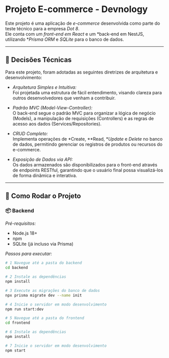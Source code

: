 # Projeto E-commerce - Devnology

Este projeto é uma aplicação de *e-commerce* desenvolvida como parte do teste técnico para a empresa *Dot 8*.  
Ele conta com um *front-end em React* e um *back-end em NestJS, utilizando **Prisma ORM* e *SQLite* para o banco de dados.

---

## 📌 Decisões Técnicas

Para este projeto, foram adotadas as seguintes diretrizes de arquitetura e desenvolvimento:

- *Arquitetura Simples e Intuitiva:*  
  Foi projetada uma estrutura de fácil entendimento, visando clareza para outros desenvolvedores que venham a contribuir.
  
- *Padrão MVC (Model-View-Controller):*  
  O back-end segue o padrão MVC para organizar a lógica de negócio (Models), a manipulação de requisições (Controllers) e as regras de acesso aos dados (Services/Repositories).

- *CRUD Completo:*  
  Implementa operações de *Create, **Read, **Update* e *Delete* no banco de dados, permitindo gerenciar os registros de produtos ou recursos do e-commerce.

- *Exposição de Dados via API:*  
  Os dados armazenados são disponibilizados para o front-end através de endpoints RESTful, garantindo que o usuário final possa visualizá-los de forma dinâmica e interativa.

---

## 🚀 Como Rodar o Projeto

### 📦 Backend

*Pré-requisitos:*

- Node.js 18+
- npm
- SQLite (já incluso via Prisma)

*Passos para executar:*

```bash
# 1️ Navegue até a pasta do backend
cd backend

# 2️ Instale as dependências
npm install

# 3️ Execute as migrações do banco de dados
npx prisma migrate dev --name init

# 4️ Inicie o servidor em modo desenvolvimento
npm run start:dev

# 5 Navegue até a pasta do frontend
cd frontend

# 6 Instale as dependências
npm install

# 7 Inicie o servidor em modo desenvolvimento
npm start
